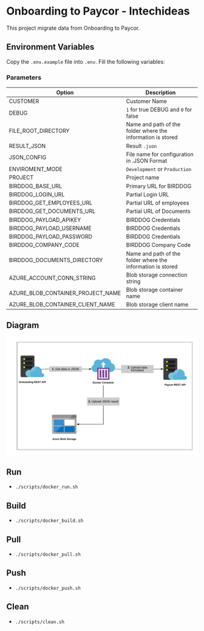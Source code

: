 # Onboarding to Paycor - Intechideas
This project migrate data from Onboarding to Paycor.

## Environment Variables

Copy the `.env.example` file into `.env`. Fill the following variables:

### Parameters

| Option                                 | Description                                                    |
| -------------------------------------- | -------------------------------------------------------------- |
| CUSTOMER                               | Customer Name                                                  |
| DEBUG                                  | `1` for true DEBUG and `0` for false                           |
| FILE_ROOT_DIRECTORY                    | Name and path of the folder where the information is stored    |
| RESULT_JSON                            | Result `.json`                                                 |
| JSON_CONFIG                            | File name for configuration in .JSON Format                    |
| ENVIROMENT_MODE                        | `Development` or `Production`                                  |
| PROJECT                                | Project name                                                   |
| BIRDDOG_BASE_URL                       | Primary URL for BIRDDOG                                        |
| BIRDDOG_LOGIN_URL                      | Partial Login URL                                              |
| BIRDDOG_GET_EMPLOYEES_URL              | Partial URL of employees                                       |
| BIRDDOG_GET_DOCUMENTS_URL              | Partial URL of Documents                                       |
| BIRDDOG_PAYLOAD_APIKEY                 | BIRDDOG Credentials                                            |
| BIRDDOG_PAYLOAD_USERNAME               | BIRDDOG Credentials                                            |
| BIRDDOG_PAYLOAD_PASSWORD               | BIRDDOG Credentials                                            |
| BIRDDOG_COMPANY_CODE                   | BIRDDOG Company Code                                           |
| BIRDDOG_DOCUMENTS_DIRECTORY            | Name and path of the folder where the information is stored    |
| AZURE_ACCOUNT_CONN_STRING              | Blob storage connection string                                 |
| AZURE_BLOB_CONTAINER_PROJECT_NAME      | Blob storage container name                                    |
| AZURE_BLOB_CONTAINER_CLIENT_NAME       | Blob storage client name                                       |

## Diagram

![Onboarding to Paycor Diagram](docs/img/onboarding-paycor.png)

## Run

* `./scripts/docker_run.sh`

## Build

* `./scripts/docker_build.sh`

## Pull

* `./scripts/docker_pull.sh`

## Push

* `./scripts/docker_push.sh`

## Clean

* `./scripts/clean.sh`